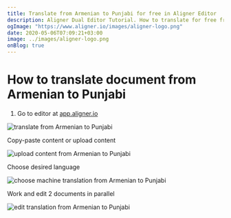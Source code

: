 ```yaml
---
title: Translate from Armenian to Punjabi for free in Aligner Editor
description: Aligner Dual Editor Tutorial. How to translate for free from Armenian to Punjabi. Aligner is multilingual document management platform. 
ogImage: "https://www.aligner.io/images/aligner-logo.png"
date: 2020-05-06T07:09:21+03:00
image: ../images/aligner-logo.png
onBlog: true
---
```


# How to translate document from Armenian to Punjabi

1. Go to editor at [app.aligner.io](https://app.aligner.io "Aligner App web page")

![translate from Armenian to Punjabi](../aligner-blank-editor.png "translate from Armenian to Punjabi")

Copy-paste content or upload content

![upload content from Armenian to Punjabi](../aligner-uploaded-document.png "upload content from Armenian to Punjabi")

Choose desired language

![choose machine translation from Armenian to Punjabi](../aligner-language-dropdown.png "choose machine translation from Armenian to Punjabi")

Work and edit 2 documents in parallel

![edit translation from Armenian to Punjabi](../aligner-double-sitded-editor.png "edit translation from Armenian to Punjabi")

